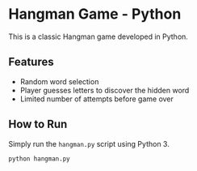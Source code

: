 # Hangman Game - Python

This is a classic Hangman game developed in Python.

## Features
- Random word selection
- Player guesses letters to discover the hidden word
- Limited number of attempts before game over

## How to Run
Simply run the `hangman.py` script using Python 3.

```bash
python hangman.py
